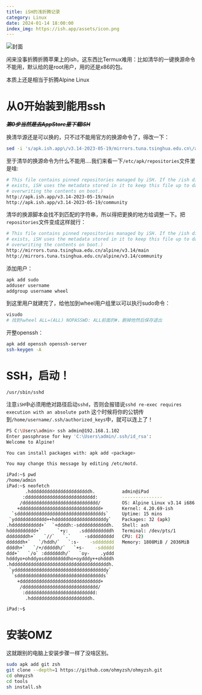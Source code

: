 ```yaml
---
title: iSH的浅折腾记录
category: Linux
date: 2024-01-14 18:00:00
index_img: https://ish.app/assets/icon.png
---
```


![封面](https://ish.app/assets/icon.png)

闲来没事折腾折腾苹果上的ish，这东西比Termux难用：比如清华的一键换源命令不能用，默认给的是root用户，用的还是x86的包。

本质上还是相当于折腾Alpine Linux

# 从0开始装到能用ssh
~~***第0步当然是去AppStore里下载iSH***~~

换清华源还是可以换的，只不过不能用官方的换源命令了，得改一下：
``` bash
sed -i 's/apk.ish.app\/v3.14-2023-05-19/mirrors.tuna.tsinghua.edu.cn\/alpine\/v3.14/g' /etc/apk/repositories
```

至于清华的换源命令为什么不能用....我们来看一下`/etc/apk/repositories`文件里是啥:
```bash
# This file contains pinned repositories managed by iSH. If the /ish directory
# exists, iSH uses the metadata stored in it to keep this file up to date (by
# overwriting the contents on boot.)
http://apk.ish.app/v3.14-2023-05-19/main
http://apk.ish.app/v3.14-2023-05-19/community
```
清华的换源脚本会找不到匹配的字符串，所以得把更换的地方给调整一下。把`repositories`文件变成这样就行：
```bash
# This file contains pinned repositories managed by iSH. If the /ish directory
# exists, iSH uses the metadata stored in it to keep this file up to date (by
# overwriting the contents on boot.)
http://mirrors.tuna.tsinghua.edu.cn/alpine/v3.14/main
http://mirrors.tuna.tsinghua.edu.cn/alpine/v3.14/community
```


添加用户：
```bash
apk add sudo
adduser username
addgroup username wheel
```
到这里用户就建完了，给他加到wheel用户组里以可以执行sudo命令：
```bash
visudo
# 找到%wheel ALL=(ALL) NOPASSWD: ALL前面的#，删掉他然后保存退出
```

开整openssh：
``` bash
apk add openssh openssh-server
ssh-keygen -A
```


# SSH，启动！
```
/usr/sbin/sshd
```
注意`iSH`中必须用绝对路径启动`sshd`，否则会报错说`sshd re-exec requires execution with an absolute path`
这个时候将你的公钥传到`/home/username/.ssh/authorized_keys`中，就可以连上了！
``` bash
PS C:\Users\admin> ssh admin@192.168.1.102
Enter passphrase for key 'C:\Users\admin/.ssh/id_rsa':
Welcome to Alpine!

You can install packages with: apk add <package>

You may change this message by editing /etc/motd.

iPad:~$ pwd
/home/admin
iPad:~$ neofetch
       .hddddddddddddddddddddddh.          admin@iPad
      :dddddddddddddddddddddddddd:         ---------------
     /dddddddddddddddddddddddddddd/        OS: Alpine Linux v3.14 i686
    +dddddddddddddddddddddddddddddd+       Kernel: 4.20.69-ish
  `sdddddddddddddddddddddddddddddddds`     Uptime: 15 mins
 `ydddddddddddd++hdddddddddddddddddddy`    Packages: 32 (apk)
.hddddddddddd+`  `+ddddh:-sdddddddddddh.   Shell: ash
hdddddddddd+`      `+y:    .sddddddddddh   Terminal: /dev/pts/1
ddddddddh+`   `//`   `.`     -sddddddddd   CPU: (2)
ddddddh+`   `/hddh/`   `:s-    -sddddddd   Memory: 1808MiB / 2036MiB
ddddh+`   `/+/dddddh/`   `+s-    -sddddd
ddd+`   `/o` :dddddddh/`   `oy-    .yddd
hdddyo+ohddyosdddddddddho+oydddy++ohdddh
.hddddddddddddddddddddddddddddddddddddh.
 `yddddddddddddddddddddddddddddddddddy`
  `sdddddddddddddddddddddddddddddddds`
    +dddddddddddddddddddddddddddddd+
     /dddddddddddddddddddddddddddd/
      :dddddddddddddddddddddddddd:
       .hddddddddddddddddddddddh.

iPad:~$
```


# 安装OMZ
这就跟别的电脑上安装步骤一样了没啥区别。
```bash
sudo apk add git zsh
git clone --depth=1 https://github.com/ohmyzsh/ohmyzsh.git
cd ohmyzsh
cd tools
sh install.sh
```